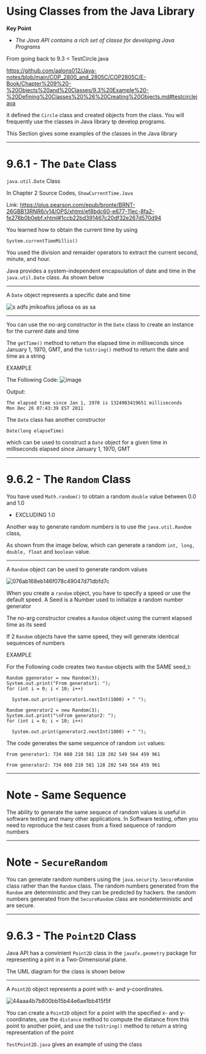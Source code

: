 # Using Classes from the Java Library
**Key Point**
- _The Java API contains a rich set of classe for developing Java Programs_

From going back to 9.3 < TestCircle.java

https://github.com/aalons012/Java-notes/blob/main/COP_2800_and_2805C/COP2805C/E-Book/Chapter%209%20-%20Objects%20and%20Classes/9.3%20Example%20-%20Defining%20Classes%20%26%20Creating%20Objects.md#testcirclejava

it defined the ```Circle``` class and created objects from the class. You will frequently use the classes in Java library tp develop programs.

This Section gives some examples of the classes in the Java library

--------------------------------------------------------------------
# 9.6.1 - The ```Date``` Class
```java.util.Date``` Class

In Chapter 2 Source Codes, ```ShowCurrentTime.Java```

Link: https://plus.pearson.com/epub/bronte/BRNT-26GBB13RNR6/v14/OPS/xhtml/ef8bdc60-e677-11ec-8fa2-fe276b0b0ebf.xhtml#1ccb22bd391467c20df32e267d570d94

You learned how to obtain the current time by using 
```
System.currentTimeMillis()
```
You used the division and remaider operators to extract the current second, minute, and hour.

Java provides a system-independent encapsulation of date and time in the ```java.util.Date``` class. As shown below

--------------------------
A ```Date``` object represents a specific date and time

![s adfs jmikoafios jafiosa os  as sa](https://github.com/user-attachments/assets/94ed543d-b1f7-42f1-b0a8-b5c21c7a4477)

------------------
You can use the no-arg constructor in the ```Date``` class to create an instance for the current date and time

The ```getTime()``` method to return the elapsed time in milliseconds since January 1, 1970, GMT, and the ```toString()``` method to return the date and time as a string

EXAMPLE

The Following Code:
![image](https://github.com/user-attachments/assets/99bd7d83-5e30-4676-b111-75f84870f3f9)

Output:
```
The elapsed time since Jan 1, 1970 is 1324903419651 milliseconds
Mon Dec 26 07:43:39 EST 2011
```
The ```Date``` class has another constructor
```
Date(long elapseTime)
```
which can be used to construct a ```Date``` object for a given time in milliseconds elapsed since January 1, 1970, GMT

----------------------------------------
# 9.6.2 - The ```Random``` Class
You have used ```Math.random()``` to obtain a random ```double``` value between 0.0 and 1.0
- EXCLUDING 1.0

Another way to generate random numbers is to use the ```java.util.Random``` class, 

As shown from the image below, which can generate a random ```int, long, double, float``` and ```boolean``` value.

----------------------------------
A ```Random``` object can be used to generate random values

![076ab168eb146f078c49047d71dbfd7c](https://github.com/user-attachments/assets/eeeae18b-8d6b-466e-af1b-5c49eb4ac547)

When you create a ```random``` object, you have to specify a speed or use the default speed. A Seed is a Number used to initialize a random number generator

The no-arg constructor creates a ```Random``` object using the current elapsed time as its seed

If 2 ```Random``` objects have the same speed, they will generate identical sequences of numbers

EXAMPLE

For the Following code creates two ```Random``` objects with the SAME seed,```3```:
```
Random ggenerator = new Random(3);
System.out.print("From generator1: ");
for (int i = 0; i < 10; i++)

  System.out.print(generator1.nextInt(1000) + " ");

Random generator2 = new Random(3);
System.out.print("\nFrom generator2: ");
for (int i = 0; i < 10; i++)

  System.out.print(generator2.nextInt(1000) + " ");
```
The code generates the same sequence of random ```int``` values:
```
From generator1: 734 660 210 581 128 202 549 564 459 961

From generator2: 734 660 210 581 128 202 549 564 459 961
```
-------------------------
# Note - Same Sequence
The ability to generate the same sequece of random values is useful in software testing and many other applications. In Software testing, often you need to reproduce the test cases from a fixed sequence of random numbers

--------------------------
# Note - ```SecureRandom```
You can generate random numbers using the ```java.security.SecureRandom``` class rather than the ```Random``` class. The random numbers generated from the ```Random``` are deterministic and they can be predicted by hackers. the random numbers generated from the ```SecureRandom``` class are nondeterministic and are secure.

-----------------------
# 9.6.3 - The ```Point2D``` Class
Java API has a convinient ```Point2D``` class in the ```javafx.geometry``` package for representing a pint in a Two-Dimensional plane.

The UML diagram for the class is shown below

------------------------------------------------
A ```Point2D``` object represents a point with x- and y-coordinates.

![44aaa4b7b800bb15b44e6ae1bb415f5f](https://github.com/user-attachments/assets/b9e94852-2d6e-4bb1-8272-6348cb7bc4b2)

You can create a ```Point2D``` object for a point with the specified x- and y-coordinates, use the ```distance``` method to compute the distance from this point to another point, and use the ```toString()``` method to return a string representation of the point

```TestPoint2D.java``` gives an example of using the class
